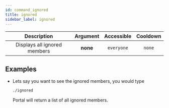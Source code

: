 ```yaml
---
id: command_ignored
title: ignored
sidebar_label: ignored
---
```


|         Description          | Argument | Accessible | Cooldown |
| :--------------------------: | :------: | :--------: | :------: |
| Displays all ignored members | __none__ | `everyone` |  `none`  |

## Examples

* Lets say you want to see the ignored members, you would type
    ```bash
    ./ignored
    ```

    Portal will return a list of all ignored members.